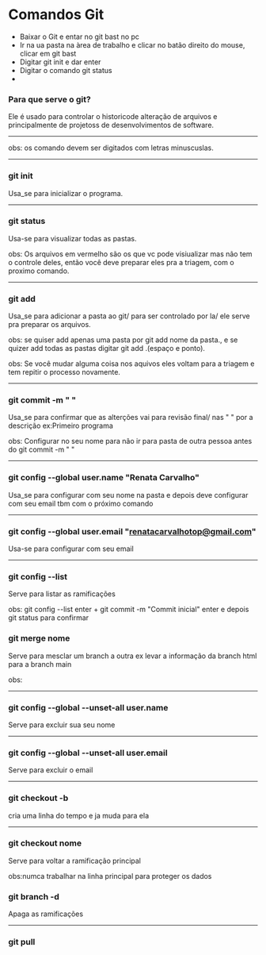 # Comandos Git

- Baixar o Git e entar no git bast no pc
- Ir na ua pasta na àrea de trabalho e clicar no batão direito do mouse, clicar em git bast
- Digitar git init e dar enter
- Digitar o comando git status
- 
### Para que serve o git?
Ele é usado para controlar o historicode alteração de arquivos e principalmente de projetoss de desenvolvimentos de software.

---


obs: os comando devem ser digitados com letras minuscuslas.

---

### **git init** 
 Usa_se para inicializar o programa.

---

### **git status**
 Usa-se para visualizar todas as pastas.

 obs: Os arquivos em vermelho são os que vc pode visiualizar mas não tem o controle deles, então você deve preparar eles pra a triagem, com o proximo comando.

---

 ### **git add**
 Usa_se para adicionar a pasta ao git/ para ser controlado por la/ ele serve pra preparar os arquivos.

 obs: se quiser add apenas uma pasta por git add nome da pasta., e se quizer add todas as pastas digitar git add .(espaço e ponto).

 obs: Se você mudar alguma coisa nos aquivos eles voltam para a triagem e tem repitir o processo novamente.

---
### **git commit -m " "**
Usa_se para confirmar que as alterções vai para revisão final/ nas " " por a descrição ex:Primeiro programa

obs: Configurar no seu nome para não ir para pasta de outra pessoa antes do git commit -m " "

---

### **git config --global user.name "Renata Carvalho"**
Usa_se para configurar com seu nome na pasta e depois deve configurar com seu email tbm com o próximo comando

---

### **git config --global user.email "renatacarvalhotop@gmail.com"**
Usa-se para configurar com seu email

---

### **git config --list**
Serve para listar as ramificações


obs: git config --list enter + git commit -m "Commit inicial" enter e depois git status para confirmar

### **git merge nome**
Serve para mesclar um branch a outra ex levar a informação da branch html para a branch main

obs: 

---

### **git config --global --unset-all user.name**
Serve para excluir sua seu nome


---

### **git config --global --unset-all user.email**
Serve para excluir o email

---

### **git checkout -b**
cria uma linha do tempo e ja muda para ela

---

### **git checkout nome**
Serve para voltar a ramificação principal

obs:numca trabalhar na linha principal para proteger os dados

### **git branch -d**
Apaga as ramificações

---
### **git pull**


